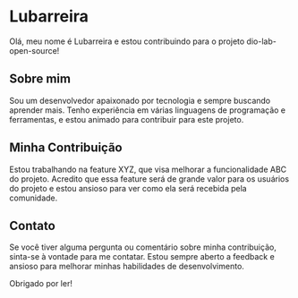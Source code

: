 # Lubarreira

Olá, meu nome é Lubarreira e estou contribuindo para o projeto dio-lab-open-source!

## Sobre mim

Sou um desenvolvedor apaixonado por tecnologia e sempre buscando aprender mais. Tenho experiência em várias linguagens de programação e ferramentas, e estou animado para contribuir para este projeto.

## Minha Contribuição

Estou trabalhando na feature XYZ, que visa melhorar a funcionalidade ABC do projeto. Acredito que essa feature será de grande valor para os usuários do projeto e estou ansioso para ver como ela será recebida pela comunidade.

## Contato

Se você tiver alguma pergunta ou comentário sobre minha contribuição, sinta-se à vontade para me contatar. Estou sempre aberto a feedback e ansioso para melhorar minhas habilidades de desenvolvimento.

Obrigado por ler!
